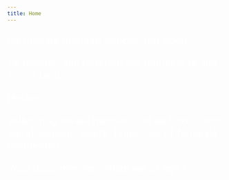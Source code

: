 ```yaml
---
title: Home
---
```

<FONT SIZE="+2" COLOR="#FFFFFF" FACE="">

De meeste mensen hebben het goed. 

Ze hebben alle redenen om gelukkig te zijn in ons land.

Helaas…

vallen nog teveel mensen “uit de boot”, door werkloosheid, ziekte, financiële of familiale problemen…

Voor deze mensen willen we er zijn !

</FONT>
